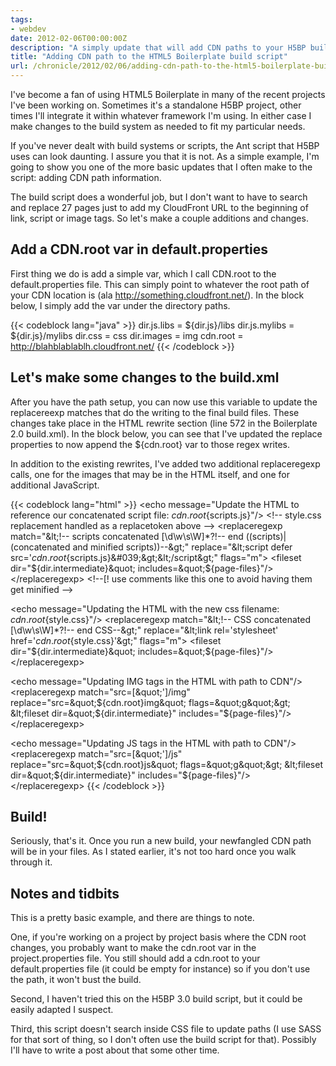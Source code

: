 ```yaml
---
tags:
- webdev
date: 2012-02-06T00:00:00Z
description: "A simply update that will add CDN paths to your H5BP build."
title: "Adding CDN path to the HTML5 Boilerplate build script"
url: /chronicle/2012/02/06/adding-cdn-path-to-the-html5-boilerplate-build-script/
---
```


I've become a fan of using HTML5 Boilerplate in many of the recent projects I've been working on. Sometimes it's a standalone H5BP project, other times I'll integrate it within whatever framework I'm using. In either case I make changes to the build system as needed to fit my particular needs.

If you've never dealt with build systems or scripts, the Ant script that H5BP uses can look daunting. I assure you that it is not. As a simple example, I'm going to show you one of the more basic updates that I often make to the script: adding CDN path information.

The build script does a wonderful job, but I don't want to have to search and replace 27 pages just to add my CloudFront URL to the beginning of link, script or image tags.  So let's make a couple additions and changes.

## Add a CDN.root var in default.properties
First thing we do is add a simple var, which I call CDN.root to the default.properties file. This can simply point to whatever the root path of your CDN location is (ala http://something.cloudfront.net/).  In the block below, I simply add the var under the directory paths.

{{< codeblock lang="java" >}}
dir.js.libs         = ${dir.js}/libs
dir.js.mylibs       = ${dir.js}/mylibs
dir.css             = css
dir.images          = img
cdn.root      = http://blahblablablh.cloudfront.net/
{{< /codeblock >}}

## Let's make some changes to the build.xml
After you have the path setup, you can now use this variable to update the replacereexp matches that do the writing to the final build files.  These changes take place in the HTML rewrite section (line 572 in the Boilerplate 2.0 build.xml). In the block below, you can see that I've updated the replace properties to now append the ${cdn.root} var to those regex writes.

In addition to the existing rewrites, I've added two additional replaceregexp calls, one for the images that may be in the HTML itself, and one for additional JavaScript.

{{< codeblock lang="html" >}}
&lt;echo message=&quot;Update the HTML to reference our concatenated script file: ${cdn.root}${scripts.js}&quot;/&gt;
&lt;!-- style.css replacement handled as a replacetoken above --&gt;
&lt;replaceregexp match=&quot;&amp;lt;!-- scripts concatenated [\d\w\s\W]*?!-- end ((scripts)|(concatenated and minified scripts))--&amp;gt;&quot; replace=&quot;&amp;lt;script defer src=&#039;${cdn.root}${scripts.js}\&#039;&amp;gt;&amp;lt;/script&amp;gt;&quot; flags=&quot;m&quot;&gt;
    &lt;fileset dir=&quot;${dir.intermediate}&quot; includes=&quot;${page-files}&quot;/&gt;
&lt;/replaceregexp&gt;
&lt;!--[! use comments like this one to avoid having them get minified --&gt;

&lt;echo message=&quot;Updating the HTML with the new css filename: ${cdn.root}${style.css}&quot;/&gt;
&lt;replaceregexp match=&quot;&amp;lt;!-- CSS concatenated [\d\w\s\W]*?!-- end CSS--&amp;gt;&quot; replace=&quot;&amp;lt;link rel=&#039;stylesheet&#039; href=&#039;${cdn.root}${style.css}&#039;&amp;gt;&quot; flags=&quot;m&quot;&gt;
    &lt;fileset dir=&quot;${dir.intermediate}&quot; includes=&quot;${page-files}&quot;/&gt;
&lt;/replaceregexp&gt;

&lt;echo message=&quot;Updating IMG tags in the HTML with path to CDN&quot;/&gt;
&lt;replaceregexp match=&quot;src=[&amp;quot;&#039;]/img&quot; replace=&quot;src=&amp;quot;${cdn.root}img&quot; flags=&quot;g&quot;&gt;
    &lt;fileset dir=&quot;${dir.intermediate}&quot; includes=&quot;${page-files}&quot;/&gt;
&lt;/replaceregexp&gt;

&lt;echo message=&quot;Updating JS tags in the HTML with path to CDN&quot;/&gt;
&lt;replaceregexp match=&quot;src=[&amp;quot;&#039;]/js&quot; replace=&quot;src=&amp;quot;${cdn.root}js&quot; flags=&quot;g&quot;&gt;
    &lt;fileset dir=&quot;${dir.intermediate}&quot; includes=&quot;${page-files}&quot;/&gt;
&lt;/replaceregexp&gt;
{{< /codeblock >}}

## Build!
Seriously, that's it.  Once you run a new build, your newfangled CDN path will be in your files. As I stated earlier, it's not too hard once you walk through it.

## Notes and tidbits
This is a pretty basic example, and there are things to note.

One, if you're working on a project by project basis where the CDN root changes, you probably want to make the cdn.root var in the project.properties file. You still should add a cdn.root to your default.properties file (it could be empty for instance) so if you don't use the path, it won't bust the build.

Second, I haven't tried this on the H5BP 3.0 build script, but it could be easily adapted I suspect.

Third, this script doesn't search inside CSS file to update paths (I use SASS for that sort of thing, so I don't often use the build script for that). Possibly I'll have to write a post about that some other time.
